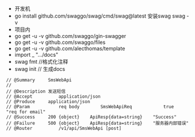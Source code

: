 * 开发机
* go install github.com/swaggo/swag/cmd/swag@latest   安装swag  swag -v
* 项目内
* go get -u -v github.com/swaggo/gin-swagger 
* go get -u -v github.com/swaggo/files 
* go get -u -v github.com/alecthomas/template
* import _ ".../docs"
* swag fmt //格式化注释
* swag init // 生成docs







```
// @Summary		SmsWebApi
//
// @Description	发送短信
// @Accept			application/json
// @Produce		application/json
// @Param			req	body		SmsWebApiReq			true	"req for email"
// @Success		200	{object}	ApiResp{data=string}	"Success"
// @Failure		500	{object}	ApiResp{data=string}	"服务器内部错误"
// @Router			/v1/api/SmsWebApi [post]
```
